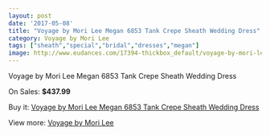 ```yaml
---
layout: post
date: '2017-05-08'
title: "Voyage by Mori Lee Megan 6853 Tank Crepe Sheath Wedding Dress"
category: Voyage by Mori Lee
tags: ["sheath","special","bridal","dresses","megan"]
image: http://www.eudances.com/17394-thickbox_default/voyage-by-mori-lee-megan-6853-tank-crepe-sheath-wedding-dress.jpg
---
```

Voyage by Mori Lee Megan 6853 Tank Crepe Sheath Wedding Dress

On Sales: **$437.99**
<a href="https://www.eudances.com/en/voyage-by-mori-lee/5080-voyage-by-mori-lee-megan-6853-tank-crepe-sheath-wedding-dress.html"><amp-img layout="responsive" width="600" height="600" src="//www.eudances.com/17394-thickbox_default/voyage-by-mori-lee-megan-6853-tank-crepe-sheath-wedding-dress.jpg" alt="Voyage by Mori Lee Megan 6853 Tank Crepe Sheath Wedding Dress 0" /></a>
<a href="https://www.eudances.com/en/voyage-by-mori-lee/5080-voyage-by-mori-lee-megan-6853-tank-crepe-sheath-wedding-dress.html"><amp-img layout="responsive" width="600" height="600" src="//www.eudances.com/17397-thickbox_default/voyage-by-mori-lee-megan-6853-tank-crepe-sheath-wedding-dress.jpg" alt="Voyage by Mori Lee Megan 6853 Tank Crepe Sheath Wedding Dress 1" /></a>
<a href="https://www.eudances.com/en/voyage-by-mori-lee/5080-voyage-by-mori-lee-megan-6853-tank-crepe-sheath-wedding-dress.html"><amp-img layout="responsive" width="600" height="600" src="//www.eudances.com/17396-thickbox_default/voyage-by-mori-lee-megan-6853-tank-crepe-sheath-wedding-dress.jpg" alt="Voyage by Mori Lee Megan 6853 Tank Crepe Sheath Wedding Dress 2" /></a>
<a href="https://www.eudances.com/en/voyage-by-mori-lee/5080-voyage-by-mori-lee-megan-6853-tank-crepe-sheath-wedding-dress.html"><amp-img layout="responsive" width="600" height="600" src="//www.eudances.com/17395-thickbox_default/voyage-by-mori-lee-megan-6853-tank-crepe-sheath-wedding-dress.jpg" alt="Voyage by Mori Lee Megan 6853 Tank Crepe Sheath Wedding Dress 3" /></a>

Buy it: [Voyage by Mori Lee Megan 6853 Tank Crepe Sheath Wedding Dress](https://www.eudances.com/en/voyage-by-mori-lee/5080-voyage-by-mori-lee-megan-6853-tank-crepe-sheath-wedding-dress.html "Voyage by Mori Lee Megan 6853 Tank Crepe Sheath Wedding Dress")

View more: [Voyage by Mori Lee](https://www.eudances.com/en/47-voyage-by-mori-lee "Voyage by Mori Lee")